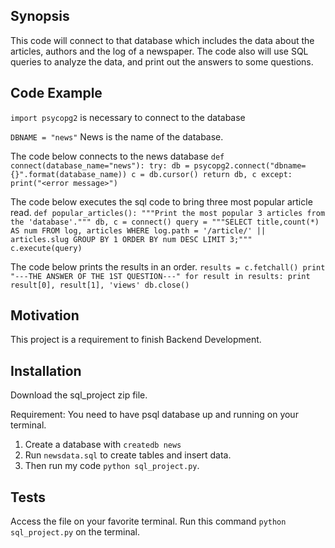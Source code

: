 ## Synopsis

This code will connect to that database which includes the data about the articles, authors and the log of a newspaper. The code also will use SQL queries to analyze the  data, and print out the answers to some questions.

## Code Example
`import psycopg2` is necessary to connect to the database

`DBNAME = "news"` News is the name of the database.

The code below connects to the news database
`def connect(database_name="news"):
    try:
        db = psycopg2.connect("dbname={}".format(database_name))
        c = db.cursor()
        return db, c
    except:
        print("<error message>")`

The code below executes the sql code to bring three most popular article read.
    `def popular_articles():
        """Print the most popular 3 articles
        from the 'database'."""
        db, c = connect()
        query = """SELECT title,count(*) AS num
        FROM log, articles
        WHERE log.path = '/article/' || articles.slug
        GROUP BY 1 ORDER BY num DESC
        LIMIT 3;"""
        c.execute(query)`

The code below prints the results in an order.
    `results = c.fetchall()
      print "---THE ANSWER OF THE 1ST QUESTION---"
      for result in results:
          print result[0], result[1], 'views'
      db.close()`

## Motivation
 This project is a requirement to finish Backend Development.

## Installation

Download the sql_project zip file.

Requirement: You need to have psql database up and running on your terminal.

1) Create a database with `createdb news`
2) Run `newsdata.sql` to create tables and insert data.
3) Then run my code `python sql_project.py`.

## Tests

Access the file on your favorite terminal.
Run this command `python sql_project.py` on the terminal.
